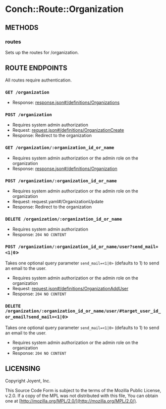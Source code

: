 # Conch::Route::Organization

## METHODS

### routes

Sets up the routes for /organization.

## ROUTE ENDPOINTS

All routes require authentication.

### `GET /organization`

- Response: [response.json#/definitions/Organizations](../json-schema/response.json#/definitions/Organizations)

### `POST /organization`

- Requires system admin authorization
- Request: [request.json#/definitions/OrganizationCreate](../json-schema/request.json#/definitions/OrganizationCreate)
- Response: Redirect to the organization

### `GET /organization/:organization_id_or_name`

- Requires system admin authorization or the admin role on the organization
- Response: [response.json#/definitions/Organization](../json-schema/response.json#/definitions/Organization)

### `POST /organization/:organization_id_or_name`

- Requires system admin authorization or the admin role on the organization
- Request: request.yaml#/OrganizationUpdate
- Response: Redirect to the organization

### `DELETE /organization/:organization_id_or_name`

- Requires system admin authorization
- Response: `204 NO CONTENT`

### `POST /organization/:organization_id_or_name/user?send_mail=<1|0`>

Takes one optional query parameter `send_mail=<1|0>` (defaults to 1) to send
an email to the user.

- Requires system admin authorization or the admin role on the organization
- Request: [request.json#/definitions/OrganizationAddUser](../json-schema/request.json#/definitions/OrganizationAddUser)
- Response: `204 NO CONTENT`

### `DELETE /organization/:organization_id_or_name/user/#target_user_id_or_email?send_mail=<1|0`>

Takes one optional query parameter `send_mail=<1|0>` (defaults to 1) to send
an email to the user.

- Requires system admin authorization or the admin role on the organization
- Response: `204 NO CONTENT`

## LICENSING

Copyright Joyent, Inc.

This Source Code Form is subject to the terms of the Mozilla Public License,
v.2.0. If a copy of the MPL was not distributed with this file, You can obtain
one at [http://mozilla.org/MPL/2.0/](http://mozilla.org/MPL/2.0/).
